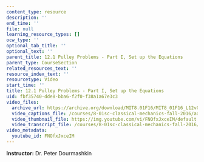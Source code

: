 ```yaml
---
content_type: resource
description: ''
end_time: ''
file: null
learning_resource_types: []
ocw_type: ''
optional_tab_title: ''
optional_text: ''
parent_title: 12.1 Pulley Problems - Part I, Set up the Equations
parent_type: CourseSection
related_resources_text: ''
resource_index_text: ''
resourcetype: Video
start_time: ''
title: 12.1 Pulley Problems - Part I, Set up the Equations
uid: fbf35740-dde8-bba6-f2f0-f38a1a67e3c3
video_files:
  archive_url: https://archive.org/download/MIT8.01F16/MIT8_01F16_L12v01_360p.mp4
  video_captions_file: /courses/8-01sc-classical-mechanics-fall-2016/aa2f45d5810c5632bab28ca38358ce02_FNOfxJxceIM.vtt
  video_thumbnail_file: https://img.youtube.com/vi/FNOfxJxceIM/default.jpg
  video_transcript_file: /courses/8-01sc-classical-mechanics-fall-2016/38a82f06f358df8ecce84f9f4be2174c_FNOfxJxceIM.pdf
video_metadata:
  youtube_id: FNOfxJxceIM
---
```


**Instructor:** Dr. Peter Dourmashkin